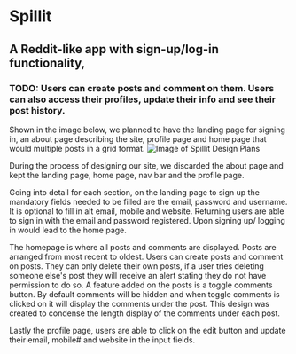 # Spillit

## A Reddit-like app with sign-up/log-in functionality,

### TODO: Users can create posts and comment on them. Users can also access their profiles, update their info and see their post history.

Shown in the image below, we planned to have the landing page for signing in, an about page describing the site, profile page and home page that would multiple posts in a grid format.
![Image of Spillit Design Plans](/img/spillit-design)

During the process of designing our site, we discarded the about page and kept the landing page, home page, nav bar and the profile page.

Going into detail for each section, on the landing page to sign up the mandatory fields needed to be filled are the email, password and username. It is optional to fill in alt email, mobile and website. Returning users are able to sign in with the email and password registered. Upon signing up/ logging in would lead to the home page.

The homepage is where all posts and comments are displayed. Posts are arranged from most recent to oldest. Users can create posts and comment on posts. They can only delete their own posts, if a user tries deleting someone else's post they will receive an alert stating they do not have permission to do so. A feature added on the posts is a toggle comments button. By default comments will be hidden and when toggle comments is clicked on it will display the comments under the post. This design was created to condense the length display of the comments under each post.

Lastly the profile page, users are able to click on the edit button and update their email, mobile# and website in the input fields.
